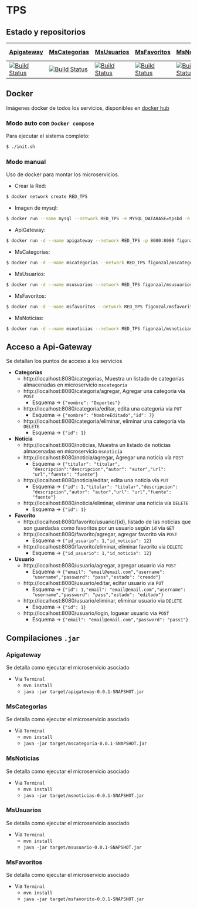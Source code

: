 # TPS
## Estado y repositorios
|  [Apigateway](https://github.com/figonzal1/TPS-Apigateway) |  [MsCategorias](https://github.com/figonzal1/TPS-Mscategorias) |  [MsUsuarios](https://github.com/figonzal1/TPS-Msusuarios) | [MsFavoritos](https://github.com/figonzal1/TPS-Msfavoritos) |  [MsNoticias](https://github.com/figonzal1/TPS-Msnoticias)| [MsNoticias-API](https://github.com/ecreyes/TPS-msnoticias-api)
|------------|--------------|------------|-------------|------------|------------|
|[![Build Status](https://travis-ci.com/figonzal1/TPS-Apigateway.svg?branch=master)](https://travis-ci.com/figonzal1/TPS-Apigateway)|[![Build Status](https://travis-ci.com/figonzal1/TPS-Mscategorias.svg?branch=master)](https://travis-ci.com/figonzal1/TPS-Mscategorias)|[![Build Status](https://travis-ci.com/figonzal1/TPS-Msusuarios.svg?branch=master)](https://travis-ci.com/figonzal1/TPS-Msusuarios)|[![Build Status](https://travis-ci.com/figonzal1/TPS-Msfavoritos.svg?branch=master)](https://travis-ci.com/figonzal1/TPS-Msfavoritos)|[![Build Status](https://travis-ci.com/figonzal1/TPS-Msnoticias.svg?branch=master)](https://travis-ci.com/figonzal1/TPS-Msnoticias)|[![Build Status](https://travis-ci.org/ecreyes/TPS-msnoticias-api.svg?branch=master)](https://travis-ci.org/ecreyes/TPS-msnoticias-api)
## Docker
Imágenes docker de todos los servicios, disponibles en [docker hub](https://hub.docker.com/u/figonzal)
### Modo auto con `Docker compose`
Para ejecutar el sistema completo:

```sh
$ ./init.sh
```

### Modo manual
Uso de docker para montar los microservicios.

 * Crear la Red: 
 ```sh 
 $ docker network create RED_TPS
 ```
 * Imagen de mysql: 
 ```sh
 $ docker run --name mysql --network RED_TPS -e MYSQL_DATABASE=tpsbd -e MYSQL_USER=tps -e MYSQL_RANDOM_ROOT_PASSWORD=yes -e MYSQL_PASSWORD=gcOiwC4P3vO5ZVft -d mysql
 ```
 * ApiGateway: 
 ```sh
 $ docker run -d --name apigateway --network RED_TPS -p 8080:8080 figonzal/apigateway
 ```
 * MsCategorias: 
 ```sh
 $ docker run -d --name mscategorias --network RED_TPS figonzal/mscategorias
 ```
 * MsUsuarios: 
 ```sh
 $ docker run -d --name msusuarios --network RED_TPS figonzal/msusuarios
 ```
 * MsFavoritos: 
 ```sh
 $ docker run -d --name msfavoritos --network RED_TPS figonzal/msfavoritos
 ```
 * MsNoticias: 
 ```sh
 $ docker run -d --name msnoticias --network RED_TPS figonzal/msnoticias
 ```

## Acceso a Api-Gateway
Se detallan los puntos de acceso a los servicios
* **Categorías**
  * http://localhost:8080/categorias,  Muestra un listado de categorías almacenadas en microservicio `mscategoria`
  * http://localhost:8080/categoria/agregar, Agregar una categoria vía `POST`
    + Esquema -> ```{"nombre": "Deportes"}```
  * http://localhost:8080/categoria/editar, edita una categoría vía `PUT`
    + Esquema -> ```{"nombre": "NombreEditado","id": 7}```
  * http://localhost:8080/categoria/eliminar, eliminar una categoría vía `DELETE`
    + Esquema -> ```{"id": 1}```
* **Noticia**
  * http://localhost:8080/noticias, Muestra un listado de noticias almacenadas en microservicio `msnoticia`
  * http://localhost:8080/noticia/agregar, Agregar una noticia vía `POST`
    + Esquema -> ```{"titular": "titular",	"descripcion":"descripcion","autor": "autor","url": "url","fuente": "fuente"}```
  * http://localhost:8080/noticia/editar, edita una noticia vía `PUT`
    + Esquema -> ```{"id": 1,"titular": "titular","descripcion": "descripcion","autor": "autor","url": "url","fuente": "fuente"}```
  * http://localhost:8080/noticia/eliminar, eliminar una noticia vía `DELETE`
    + Esquema -> ```{"id": 1}```
* **Favorito**
  * http://localhost:8080/favorito/usuario/{id}, listado de las noticias que son guardadas como favoritos por un usuario según `id` vía `GET`
  * http://localhost:8080/favorito/agregar, agregar favorito via `POST`
    + Esquema -> ```{"id_usuario": 1,"id_noticia": 12}```
  * http://localhost:8080/favorito/eliminar, eliminar favorito via `DELETE`
    + Esquema -> ```{"id_usuario": 1,"id_noticia": 12}```
* **Usuario**
  * http://localhost:8080/usuario/agregar, agregar usuario via `POST`
    + Esquema -> ```{"email": "email@email.com","username": "username","password": "pass","estado": "creado"}```
  * http://localhost:8080/usuario/editar, editar usuario via `PUT`
    + Esquema -> ```{"id": 1,"email": "email@email.com","username": "username","password": "pass","estado": "editado"}```
  * http://localhost:8080/usuario/eliminar, eliminar usuario via `DELETE`
    + Esquema -> ```{"id": 1}```
  * http://localhost:8080/usuario/login, loguear usuario via `POST`
    + Esquema -> ```{"email": "email@email.com","password": "pass1"}```

## Compilaciones `.jar`
### Apigateway
Se detalla como ejecutar el microservicio asociado
* Via `Terminal`
  * `mvn install`
  * `java -jar target/apigateway-0.0.1-SNAPSHOT.jar`
  
### MsCategorias
Se detalla como ejecutar el microservicio asociado
* Via `Terminal`
  * `mvn install`
  * `java -jar target/mscategoria-0.0.1-SNAPSHOT.jar`
    
### MsNoticias
Se detalla como ejecutar el microservicio asociado
* Via `Terminal`
  * `mvn install`
  * `java -jar target/msnoticias-0.0.1-SNAPSHOT.jar`

### MsUsuarios
Se detalla como ejecutar el microservicio asociado
* Via `Terminal`
  * `mvn install`
  * `java -jar target/msusuario-0.0.1-SNAPSHOT.jar`
 
### MsFavoritos
Se detalla como ejecutar el microservicio asociado
* Via `Terminal`
  * `mvn install`
  * `java -jar target/msfavorito-0.0.1-SNAPSHOT.jar`
   
